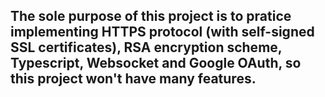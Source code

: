 ## The sole purpose of this project is to pratice implementing HTTPS protocol (with self-signed SSL certificates), RSA encryption scheme, Typescript, Websocket and Google OAuth, so this project won't have many features.
